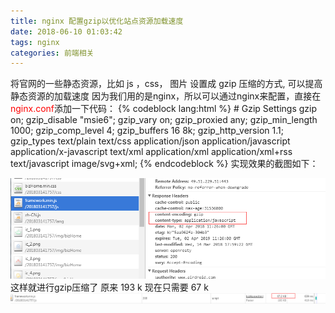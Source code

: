 ```yaml
---
title: nginx 配置gzip以优化站点资源加载速度
date: 2018-06-10 01:03:42
tags: nginx
categories: 前端相关
---
```

将官网的一些静态资源，比如 js ，css， 图片 设置成 gzip 压缩的方式, 可以提高静态资源的加载速度
因为我们用的是nginx，所以可以通过nginx来配置，直接在<font color=red>nginx.conf</font>添加一下代码：
{% codeblock lang:html %}
    # Gzip Settings
    gzip on;
    gzip_disable "msie6";
    gzip_vary on;
    gzip_proxied any;
    gzip_min_length 1000;
    gzip_comp_level 4;
    gzip_buffers 16 8k;
    gzip_http_version 1.1;
    gzip_types text/plain text/css application/json application/javascript application/x-javascript text/xml application/xml application/xml+rss text/javascript image/svg+xml;
{% endcodeblock %}
实现效果的截图如下：
<!--more-->
![1](nginx-gzip/1.png)
这样就进行gzip压缩了
原来 193 k 现在只需要 67 k
![1](nginx-gzip/2.png)

